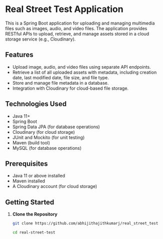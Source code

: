 # Real Street Test Application

This is a Spring Boot application for uploading and managing multimedia files such as images, audio, and video files. The application provides RESTful APIs to upload, retrieve, and manage assets stored in a cloud storage service (e.g., Cloudinary).

## Features
- Upload image, audio, and video files using separate API endpoints.
- Retrieve a list of all uploaded assets with metadata, including creation date, last modified date, file size, and file type.
- Store and manage file metadata in a database.
- Integration with Cloudinary for cloud-based file storage.

## Technologies Used
- Java 11+
- Spring Boot
- Spring Data JPA (for database operations)
- Cloudinary (for cloud storage)
- JUnit and Mockito (for unit testing)
- Maven (build tool)
- MySQL (for database operations)

## Prerequisites
- Java 11 or above installed
- Maven installed
- A Cloudinary account (for cloud storage)

## Getting Started

1. **Clone the Repository**
   ```bash
   git clone https://github.com/abhijithajithkumarj/real_street_test
   
   cd real-street-test
